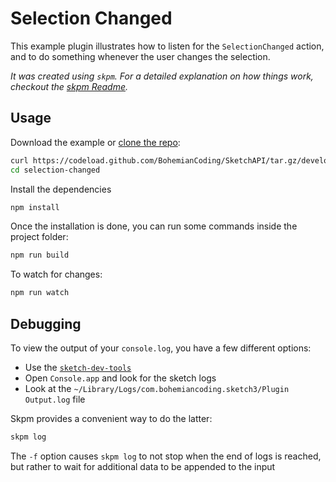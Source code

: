 # Selection Changed

This example plugin illustrates how to listen for the `SelectionChanged` action, and to do something whenever the user changes the selection.

_It was created using `skpm`. For a detailed explanation on how things work, checkout the [skpm Readme](https://github.com/skpm/skpm/blob/master/README.md)._

## Usage

Download the example or [clone the repo](https://github.com/BohemianCoding/SketchAPI):

```bash
curl https://codeload.github.com/BohemianCoding/SketchAPI/tar.gz/develop | tar -xz --strip=2 SketchAPI-develop/examples/selection-changed
cd selection-changed
```

Install the dependencies

```bash
npm install
```

Once the installation is done, you can run some commands inside the project folder:

```bash
npm run build
```

To watch for changes:

```bash
npm run watch
```

## Debugging

To view the output of your `console.log`, you have a few different options:

* Use the [`sketch-dev-tools`](https://github.com/skpm/sketch-dev-tools)
* Open `Console.app` and look for the sketch logs
* Look at the `~/Library/Logs/com.bohemiancoding.sketch3/Plugin Output.log` file

Skpm provides a convenient way to do the latter:

```bash
skpm log
```

The `-f` option causes `skpm log` to not stop when the end of logs is reached, but rather to wait for additional data to be appended to the input
